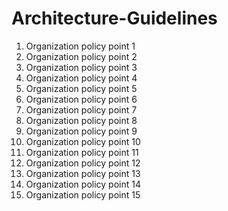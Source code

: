 # Architecture-Guidelines

1. Organization policy point 1
2. Organization policy point 2
3. Organization policy point 3
4. Organization policy point 4
5. Organization policy point 5
6. Organization policy point 6
7. Organization policy point 7
8. Organization policy point 8
9. Organization policy point 9
10. Organization policy point 10
11. Organization policy point 11
12. Organization policy point 12
13. Organization policy point 13
14. Organization policy point 14
15. Organization policy point 15